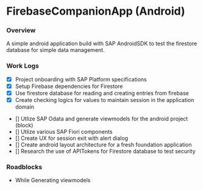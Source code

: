 # FirebaseCompanionApp (Android)

### Overview
A simple android application build with SAP AndroidSDK to test the firestore database for simple data management.

### Work Logs
- [x] Project onboarding with SAP Platform specifications
- [x] Setup Firebase dependencies for Firestore
- [x] Use firestore database for reading and creating entries from firebase
- [x] Create checking logics for values to maintain session in the application domain
- [] Utlize SAP Odata and generate viewmodels for the android project (block) 
- [] Utlize various SAP Fiori components
- [] Create UX for session exit with alert dialog
- [] Create android layout architecture for a fresh foundation application
- [] Research the use of APITokens for Firestore database to test security

### Roadblocks
- While Generating viewmodels
